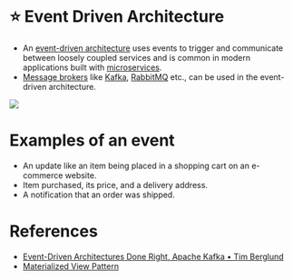 # :star: Event Driven Architecture
- An [event-driven architecture](https://aws.amazon.com/event-driven-architecture/) uses events to trigger and communicate between loosely coupled services and is common in modern applications built with [microservices]().
- [Message brokers](../4_MessageBrokers) like [Kafka](../4_MessageBrokers/Kafka/Readme.md), [RabbitMQ](../4_MessageBrokers/RabbitMQ.md) etc., can be used in the event-driven architecture.

![](https://miro.medium.com/max/1400/1*CZYfnIHSHKE7XiP-zvhAvA.webp)

# Examples of an event
- An update like an item being placed in a shopping cart on an e-commerce website.
- Item purchased, its price, and a delivery address.
- A notification that an order was shipped.

# References
- [Event-Driven Architectures Done Right, Apache Kafka • Tim Berglund](https://www.youtube.com/watch?v=A_mstzRGfIE)
- [Materialized View Pattern](https://medium.com/design-microservices-architecture-with-patterns/materialized-view-pattern-f29ea249f8f8)
